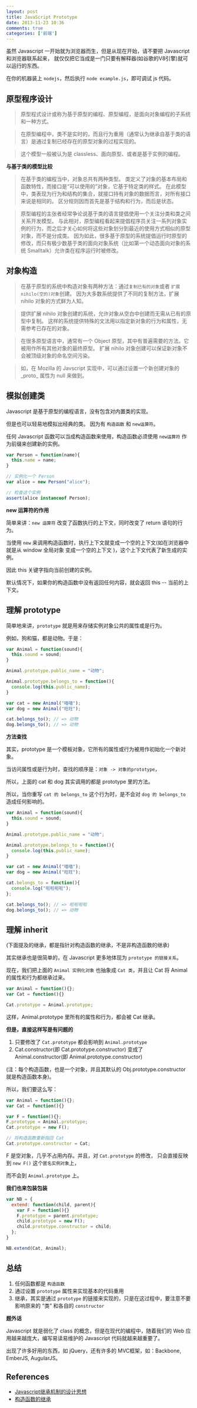 ```yaml
---
layout: post
title: JavaScript Prototype
date: 2013-11-23 10:36
comments: true
categories: ['前端']
---
```


虽然 Javascript 一开始就为浏览器而生，但是从现在开始，请不要把 Javascript 和浏览器联系起来，
就仅仅把它当成是一门只要有解释器(如谷歌的V8引擎)就可以运行的东西。

在你的机器装上 `nodejs`，然后执行 `node example.js`，即可调试 js 代码。

## 原型程序设计

> 原型程式设计或称为基于原型的编程、原型编程，是面向对象编程的子系统和一种方式。

> 在原型编程中，类不是实时的，而且行为重用（通常认为继承自基于类的语言）是通过复制已经存在的原型对象的过程实现的。

> 这个模型一般被认为是 classless、面向原型、或者是基于实例的编程。

__与基于类的模型比较__

> 在基于类的编程当中，对象总共有两种类型。
> 类定义了对象的基本布局和函数特性，而接口是“可以使用的”对象，它基于特定类的样式。
> 在此模型中，类表现为行为和结构的集合，就接口持有对象的数据而言，对所有接口来说是相同的。
> 区分规则因而首先是基于结构和行为，而后是状态。

> 原型编程的主张者经常争论说基于类的语言提倡使用一个关注分类和类之间关系开发模型。
> 与此相对，原型编程看起来提倡程序员关注一系列对象实例的行为，而之后才关心如何将这些对象划分到最近的使用方式相似的原型对象，而不是分成类。
> 因为如此，很多基于原型的系统提倡运行时原型的修改，而只有极少数基于类的面向对象系统（比如第一个动态面向对象的系统 Smalltalk）允许类在程序运行时被修改。

## 对象构造

> 在基于原型的系统中构造对象有两种方法：通过`复制已有的对象`或者 `扩展nihilo(空的)对象`创建。
> 因为大多数系统提供了不同的复制方法，扩展 nihilo 对象的方式鲜为人知。

> 提供扩展 nihilo 对象创建的系统，允许对象从空白中创建而无需从已有的原型中复制。
> 这样的系统提供特殊的文法用以指定新对象的行为和属性，无需参考已存在的对象。

> 在很多原型语言中，通常有一个 Object 原型，其中有普遍需要的方法。它被用作所有其他对象的最终原型。
> 扩展 nihilo 对象创建可以保证新对象不会被顶级对象的命名空间污染。

> 如，在 Mozilla 的 Javscript 实现中，可以通过设置一个新创建对象的 \_proto\_ 属性为 null 来做到。

## 模拟创建类

Javascript 是基于原型的编程语言，没有包含对内置类的实现。

但是也可以轻易地模拟出经典的类。 因为有 `构造函数` 和 `new运算符`。

任何 Javascript 函数可以当成构造函数来使用，构造函数必须使用 `new运算符` 作为前缀来创建新的实例。

```javascript
var Person = function(name){
  this.name = name;
}

// 实例化一个 Person
var alice = new Person("alice");

// 检查这个实例
assert(alice instanceof Person);
```

__new 运算符的作用__

简单来讲：`new 运算符` 改变了函数执行的上下文，同时改变了 return 语句的行为。

当使用 `new` 来调用构造函数时，执行上下文就变成一个空的上下文(如在浏览器中就是从 window 全局对象 变成一个空的上下文 )，这个上下文代表了新生成的实例。

因此 this 关键字指向当前创建的实例。

默认情况下，如果你的构造函数中没有返回任何内容，就会返回 this -- 当前的上下文。

## 理解 prototype

简单地来讲，`prototype` 就是用来存储实例对象公共的属性或是行为。

例如，狗和猫，都是动物。于是：

```javascript
var Animal = function(sound){
  this.sound = sound;
}

Animal.prototype.public_name = "动物";

Animal.prototype.belongs_to = function(){
  console.log(this.public_name);
}

var cat = new Animal("喵喵");
var dog = new Animal("旺旺");

cat.belongs_to(); // => 动物
dog.belongs_to(); // => 动物
```

__方法查找__

其实，prototype 是一个模板对象，它所有的属性或行为被用作初始化一个新对象。

当访问属性或是行为时，查找的顺序是：`对象 -> 对象的prototype`，

所以，上面的 cat 和 dog 其实调用的都是 prototype 里的方法。

所以，当你重写 `cat 的 belongs_to` 这个行为时，是不会对 `dog 的 belongs_to` 造成任何影响的。

```javascript
var Animal = function(sound){
  this.sound = sound;
}

Animal.prototype.public_name = "动物";

Animal.prototype.belongs_to = function(){
  console.log(this.public_name);
}

var cat = new Animal("喵喵");
var dog = new Animal("旺旺");

cat.belongs_to = function(){
  console.log("啦啦啦啦");
};

cat.belongs_to(); // => 啦啦啦啦
dog.belongs_to(); // => 动物
```

## 理解 inherit
  
(下面提及的继承，都是指针对构造函数的继承，不是非构造函数的继承)

其实继承也是很简单的，在 Javascript 更多地体现为 `prototype 的链接关系`。

现在，我们把上面的 `Animal 实例化对象` 也抽象成 `Cat 类`，并且让 Cat 将 Animal 的属性和行为都继承过来。

```javascript
var Animal = function(){};
var Cat = function(){}

Cat.prototype = Animal.prototype;
```

这样，Animal.prototype 里所有的属性和行为，都会被 Cat 继承。

__但是，直接这样写是有问题的__

1. 只要修改了 `Cat.prototype` 都会影响到 `Animal.prototype`
2. Cat.constructor(即 Cat.prototype.constructor) 变成了 Animal.constructor(即 Animal.prototype.constructor)

(注：每个构造函数，也是一个对象，并且其默认的 Obj.prototype.constructor 就是构造函数本身)。

所以，我们要这么写：

```javascript
var Animal = function(){};
var Cat = function(){}

var F = function(){};
F.prototype = Animal.prototype;
Cat.prototype = new F();

// 将构造函数重新指回 Cat
Cat.prototype.constructor = Cat;
```

F 是空对象，几乎不占用内存。并且，对 `Cat.prototype` 的修改， 只会直接反映到 `new F()` 这个`匿名实例对象`上，

而不会到 `Animal.prototype` 上。

__我们也来包装包装__

```javascript
var NB = {
  extend: function(child, parent){
    var F = function(){}
    F.prototype = parent.prototype;
    child.prototype = new F();
    child.prototype.constructor = child;
  };
}

NB.extend(Cat, Animal);
```

## 总结

1. 任何函数都是 `构造函数`
2. 通过设置 `prototype` 属性来实现基本的代码重用
3. 继承，其实是通过 `prototype` 的链接来实现的，只是在这过程中，要注意不要影响原来的 “类” 和各自的 `constructor `

__题外话__

Javascript 就是弱化了 class 的概念，但是在现代的编程中，随着我们的 Web 应用越来越庞大，编写易读易维护的 Javascript 代码就越来越重要了。

出现了许多好用的东西，如 jQuery，还有许多的 MVC框架，如：Backbone, EmberJS, AugularJS。


## References

- [Javascript继承机制的设计思想](http://www.ruanyifeng.com/blog/2011/06/designing_ideas_of_inheritance_mechanism_in_javascript.html)
- [构造函数的继承](http://www.ruanyifeng.com/blog/2010/05/object-oriented_javascript_inheritance.html)

